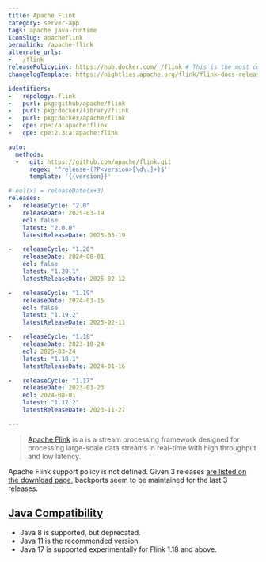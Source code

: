 ```yaml
---
title: Apache Flink
category: server-app
tags: apache java-runtime
iconSlug: apacheflink
permalink: /apache-flink
alternate_urls:
-   /flink
releasePolicyLink: https://hub.docker.com/_/flink # This is the most conclusive resource
changelogTemplate: https://nightlies.apache.org/flink/flink-docs-release-__RELEASE_CYCLE__/release-notes/flink-__RELEASE_CYCLE__/

identifiers:
-   repology: flink
-   purl: pkg:github/apache/flink
-   purl: pkg:docker/library/flink
-   purl: pkg:docker/apache/flink
-   cpe: cpe:/a:apache:flink
-   cpe: cpe:2.3:a:apache:flink

auto:
  methods:
  -   git: https://github.com/apache/flink.git
      regex: '^release-(?P<version>[\d\.]+)$'
      template: '{{version}}'

# eol(x) = releaseDate(x+3)
releases:
-   releaseCycle: "2.0"
    releaseDate: 2025-03-19
    eol: false
    latest: "2.0.0"
    latestReleaseDate: 2025-03-19

-   releaseCycle: "1.20"
    releaseDate: 2024-08-01
    eol: false
    latest: "1.20.1"
    latestReleaseDate: 2025-02-12

-   releaseCycle: "1.19"
    releaseDate: 2024-03-15
    eol: false
    latest: "1.19.2"
    latestReleaseDate: 2025-02-11

-   releaseCycle: "1.18"
    releaseDate: 2023-10-24
    eol: 2025-03-24
    latest: "1.18.1"
    latestReleaseDate: 2024-01-16

-   releaseCycle: "1.17"
    releaseDate: 2023-03-23
    eol: 2024-08-01
    latest: "1.17.2"
    latestReleaseDate: 2023-11-27

---
```


> [Apache Flink](https://flink.apache.org/) is a  is a stream processing
> framework designed for processing large-scale data streams in real-time with
> high throughput and low latency.

Apache Flink support policy is not defined. Given 3 releases [are listed on the download page](https://flink.apache.org/downloads/),
backports seem to be maintained for the last 3 releases.

## [Java Compatibility](https://nightlies.apache.org/flink/flink-docs-release-1.19/docs/deployment/java_compatibility/)

- Java 8 is supported, but deprecated.
- Java 11 is the recommended version.
- Java 17 is supported experimentally for Flink 1.18 and above.
